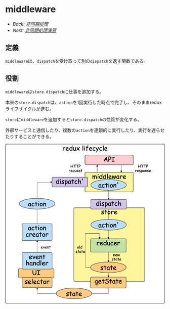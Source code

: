 # middleware

- *Back: [非同期処理](./12_async.md)*
- *Next: [非同期処理演習](./14_async_exercise.md)*

## 定義

`middleware`は、`dispatch`を受け取って別の`dispatch`を返す関数である。

## 役割

`middleware`は`store.dispatch`に仕事を追加する。

本来の`store.dispatch`は、`action`を1回実行した時点で完了し、そのままreduxライフサイクルが進む。

`store`に`middleware`を追加すると`store.dispatch`の性質が変化する。

外部サービスと通信したり、複数の`action`を連鎖的に実行したり、実行を遅らせたりすることができる。

![](./redux_lifecycle_middleware.png)

